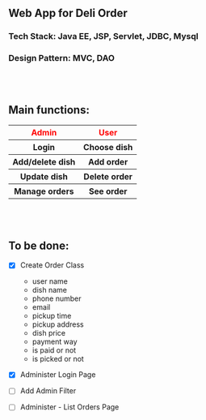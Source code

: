 ## Web App for Deli Order

### Tech Stack: Java EE, JSP, Servlet, JDBC, Mysql

### Design Pattern: MVC, DAO

<br/><br/>

## Main functions:

<table>
	<tr>
		<th style="color:red">Admin</th>
		<th style="color:red">User</th>
	</tr>
	<tr>
		<th>Login</th>
		<th>Choose dish</th>
	</tr>
	<tr>
		<th>Add/delete dish</th>
		<th>Add order</th>
	</tr>
	<tr>
		<th>Update dish</th>
		<th>Delete order</th>
	</tr>
	<tr>
		<th>Manage orders</th>
		<th>See order</th>
	</tr>
</table>

<br/><br/>

## To be done: 

- [x] Create Order Class

	- user name
	- dish name
	- phone number
	- email
	- pickup time
	- pickup address
	- dish price
	- payment way
	- is paid or not
	- is picked or not
	
- [x] Administer Login Page

- [ ] Add Admin Filter 

- [ ] Administer - List Orders Page